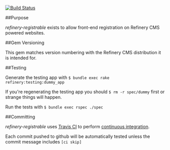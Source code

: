 [![Build Status](https://secure.travis-ci.org/wenzowski/refinery-registrable.png?branch=dev)](http://travis-ci.org/wenzowski/refinery-registrable)


##Purpose

*refinery-registrable* exists to allow front-end registration on Refinery CMS powered websites.

##Gem Versioning

This gem matches version numbering with the Refinery CMS distribution it is intended for.

##Testing

Generate the testing app with `$ bundle exec rake refinery:testing:dummy_app`

If you're regenerating the testing app you should `$ rm -r spec/dummy` first or strange things will happen.

Run the tests with `$ bundle exec rspec ./spec`

##Committing

*refinery-registrable* uses [Travis CI] to perform [continuous integration].

Each commit pushed to github will be automatically tested unless the commit message includes `[ci skip]`


  [Travis CI]: http://about.travis-ci.org/docs/
  [continuous integration]: http://en.wikipedia.org/wiki/Continuous_integration
